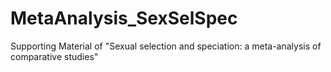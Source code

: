# MetaAnalysis_SexSelSpec
Supporting Material of "Sexual selection and speciation: a meta-analysis of comparative studies"

